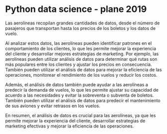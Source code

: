 # Python data science - plane 2019

Las aerolíneas recopilan grandes cantidades de datos, desde el número de pasajeros que transportan hasta los precios de los boletos y los datos de vuelo.

Al analizar estos datos, las aerolíneas pueden identificar patrones en el comportamiento de los clientes, lo que les permite mejorar la experiencia del cliente y desarrollar mejores estrategias de marketing. Por ejemplo, las aerolíneas pueden utilizar análisis de datos para determinar qué rutas son más populares entre los clientes y ajustar los precios en consecuencia. También pueden utilizar el análisis de datos para mejorar la eficiencia de las operaciones, monitorear el rendimiento de los vuelos y reducir los costos.

Además, el análisis de datos también puede ayudar a las aerolíneas a predecir la demanda de vuelos, lo que les permite ajustar su capacidad de acuerdo a las necesidades y evitar la sobreventa o subventa de boletos. También pueden utilizar el análisis de datos para predecir el mantenimiento de sus aviones y evitar retrasos en los vuelos.

En resumen, el análisis de datos es crucial para las aerolíneas, ya que les permite mejorar la experiencia del cliente, desarrollar estrategias de marketing efectivas y mejorar la eficiencia de las operaciones.
